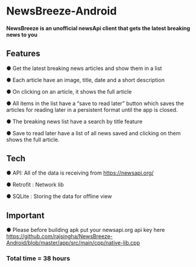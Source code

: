 # NewsBreeze-Android
#### NewsBreeze is an unofficial newsApi client that gets the latest breaking news to you

## Features

● Get the latest breaking news articles and show them in a list

● Each article have an image, title, date and a short description

● On clicking on an article, it shows the full article

● All items in the list have a “save to read later” button which saves the articles
for reading later in a persistent format until the app is closed.

● The breaking news list have a search by title feature

● Save to read later have a list of all news saved and clicking on them shows
the full article.

## Tech
● API: All of the data is receiving from https://newsapi.org/

● Retrofit : Network lib

● SQLite : Storing the data for offline view
## Important
● Please before building apk put your newsapi.org api key here
https://github.com/rajsingha/NewsBreeze-Android/blob/master/app/src/main/cpp/native-lib.cpp
### Total time = 38 hours

